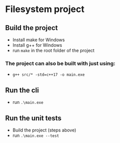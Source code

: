 # Filesystem project

## Build the project

- Install make for Windows
- Install g++ for Windows
- run ```make``` in the root folder of the project
### The project can also be built with just using:
 - ```g++ src/* -std=c++17 -o main.exe```

## Run the cli
- run ```.\main.exe```

## Run the unit tests
- Build the project (steps above)
- run ```.\main.exe --test```
